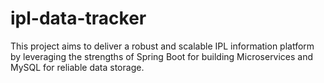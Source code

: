 # ipl-data-tracker

This project aims to deliver a robust and scalable IPL information platform by leveraging the strengths of Spring Boot for building Microservices and MySQL for reliable data storage.
